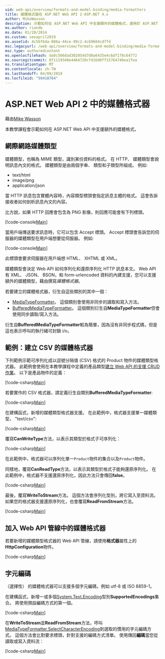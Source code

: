 ```yaml
---
uid: web-api/overview/formats-and-model-binding/media-formatters
title: 媒體格式器在 ASP.NET Web API 2-ASP.NET 4.x
author: MikeWasson
description: 示範如何在 ASP.NET Web API 中支援額外的媒體格式，適用於 ASP.NET 4.x。
ms.author: riande
ms.date: 01/20/2014
ms.custom: seoapril2019
ms.assetid: 4c56f64a-086a-44ce-99c2-4c69604cd7fd
msc.legacyurl: /web-api/overview/formats-and-model-binding/media-formatters
msc.type: authoredcontent
ms.openlocfilehash: da0c566dad302054d7d0a6435e4c6df178c64772
ms.sourcegitcommit: 0f1119340e4464720cfd16d0ff15764746ea1fea
ms.translationtype: MT
ms.contentlocale: zh-TW
ms.lasthandoff: 04/09/2019
ms.locfileid: "59418764"
---
```

# <a name="media-formatters-in-aspnet-web-api-2"></a>ASP.NET Web API 2 中的媒體格式器

藉由[Mike Wasson](https://github.com/MikeWasson)

本教學課程會示範如何在 ASP.NET Web API 中支援額外的媒體格式。

## <a name="internet-media-types"></a>網際網路媒體類型

媒體類型，也稱為 MIME 類型，識別某份資料的格式。 在 HTTP、 媒體類型會說明訊息內文的格式。 媒體類型是由兩個字串、 類型和子類型所組成。 例如: 

- text/html
- image/png
- application/json

當 HTTP 訊息包含實體內容時，內容類型標頭會指定訊息主體的格式。 這會告訴接收者如何剖析訊息內文的內容。

比方說，如果 HTTP 回應會包含為 PNG 影像，則回應可能會有下列標頭。

[!code-console[Main](media-formatters/samples/sample1.cmd)]

當用戶端傳送要求訊息時，它可以包含 Accept 標頭。 Accept 標頭會告訴您的伺服器的媒體類型在用戶端想要從伺服器。 例如: 

[!code-console[Main](media-formatters/samples/sample2.cmd)]

此標頭會要求伺服器在用戶端想 HTML、 XHTML 或 XML。

媒體類型會決定 Web API 如何序列化和還原序列化 HTTP 訊息本文。 Web API 有 XML、 JSON、 BSON，和 form-urlencoded 資料的內建支援，您可以支援額外的媒體類型，藉由撰寫*媒體格式器*。

若要建立的媒體格式器，衍生自這些類別的其中一個：

- [MediaTypeFormatter](https://msdn.microsoft.com/library/system.net.http.formatting.mediatypeformatter.aspx)。 這個類別會使用非同步的讀取和寫入方法。
- [BufferedMediaTypeFormatter](https://msdn.microsoft.com/library/system.net.http.formatting.bufferedmediatypeformatter.aspx)。 這個類別衍生自**MediaTypeFormatter**但會使用同步讀取/寫入方法。

衍生自**BufferedMediaTypeFormatter**較為簡單，因為沒有非同步程式碼，但是這也表示呼叫的執行緒可封鎖 i/o。

## <a name="example-creating-a-csv-media-formatter"></a>範例：建立 CSV 的媒體格式器

下列範例示範可序列化成以逗號分隔值 (CSV) 格式的 Product 物件的媒體類型格式器。 此範例會使用在本教學課程中定義的產品類型[建立 Web API 的支援 CRUD 作業](../older-versions/creating-a-web-api-that-supports-crud-operations.md)。 以下是產品物件的定義：

[!code-csharp[Main](media-formatters/samples/sample3.cs)]

若要實作的 CSV 格式器，請定義衍生自類別**BufferedMediaTypeFormatter**:

[!code-csharp[Main](media-formatters/samples/sample4.cs)]

在建構函式，新增的媒體類型格式器支援。 在此範例中，格式器支援單一媒體類型， &quot;text/csv&quot;:

[!code-csharp[Main](media-formatters/samples/sample5.cs)]

覆寫**CanWriteType**方法，以表示其類型於格式子可序列化：

[!code-csharp[Main](media-formatters/samples/sample6.cs)]

在此範例中，格式器可以序列化單一`Product`物件的集合以及`Product`物件。

同樣地，覆寫**CanReadType**方法，以表示其類型於格式子能夠還原序列化。 在此範例中，格式器不支援還原序列化，因此方法只會傳回**false**。

[!code-csharp[Main](media-formatters/samples/sample7.cs)]

最後，覆寫**WriteToStream**方法。 這個方法會序列化型別，將它寫入至資料流。 如果您的格式器支援還原序列化，也會覆寫**ReadFromStream**方法。

[!code-csharp[Main](media-formatters/samples/sample8.cs)]

## <a name="adding-a-media-formatter-to-the-web-api-pipeline"></a>加入 Web API 管線中的媒體格式器

若要新增的媒體類型格式器的 Web API 管線，請使用**格式器**屬性上的**HttpConfiguration**物件。

[!code-csharp[Main](media-formatters/samples/sample9.cs)]

## <a name="character-encodings"></a>字元編碼

（選擇性） 的媒體格式器可以支援多個字元編碼，例如 utf-8 或 ISO 8859-1。

在建構函式，新增一或多個[System.Text.Encoding](https://msdn.microsoft.com/library/system.text.encoding.aspx)型別**SupportedEncodings**集合。 將使用預設編碼方式的第一個。

[!code-csharp[Main](media-formatters/samples/sample10.cs?highlight=6-7)]

在**WriteToStream**並**ReadFromStream**方法，呼叫[MediaTypeFormatter.SelectCharacterEncoding](https://msdn.microsoft.com/library/hh969054.aspx)到選取的慣用的字元編碼方式。 這個方法會比對要求標頭，針對支援的編碼方式清單。 使用傳回**編碼**當您從讀取或寫入資料流：

[!code-csharp[Main](media-formatters/samples/sample11.cs?highlight=3,5)]
